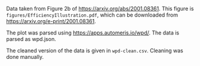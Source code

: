 Data taken from Figure 2b of https://arxiv.org/abs/2001.08361.
This figure is `figures/EfficiencyIllustration.pdf`, which can be downloaded from
https://arxiv.org/e-print/2001.08361.

The plot was parsed using https://apps.automeris.io/wpd/.
The data is parsed as wpd.json.

The cleaned version of the data is given in `wpd-clean.csv`.
Cleaning was done manually.
